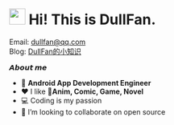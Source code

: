 # <img src="https://cdn.jsdelivr.net/gh/dmego/images/img/Hi.gif" height="32" /> Hi! This is DullFan.

Email: <a href="mailto:dullfan@qq.com">dullfan@qq.com</a>  
Blog: <a href="https://github.com/DullFan/AndroidLearningJourney">DullFan的小知识</a>

**𝘼𝙗𝙤𝙪𝙩 𝙢𝙚**

- 📱 **Android App Development Engineer**
- ❤️ I like 🧩**Anim, Comic, Game, Novel**
- 💻 Coding is my passion
- 👯 I’m looking to collaborate on open source
